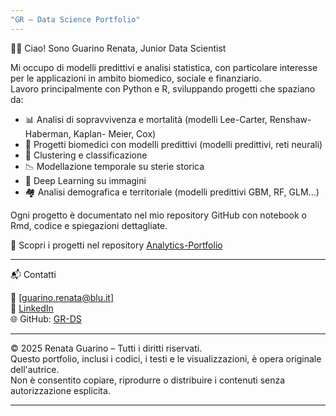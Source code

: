 ```yaml
---
"GR – Data Science Portfolio"
---
```


👩‍💻 Ciao! Sono Guarino Renata, Junior Data Scientist

Mi occupo di modelli predittivi e analisi statistica, con particolare interesse per le applicazioni in ambito biomedico, sociale e finanziario.  
Lavoro principalmente con Python e R, sviluppando progetti che spaziano da:

- 📊 Analisi di sopravvivenza e mortalità (modelli Lee-Carter, Renshaw-Haberman, Kaplan- Meier, Cox)
- 🔬 Progetti biomedici con modelli predittivi (modelli predittivi, reti neurali)
- 💸 Clustering e classificazione 
- 📉 Modellazione temporale su sterie storica
- 🐶 Deep Learning su immagini
- 🏘 Analisi demografica e territoriale (modelli predittivi GBM, RF,  GLM...)


Ogni progetto è documentato nel mio repository GitHub con notebook o Rmd, codice e spiegazioni dettagliate.

🔗 Scopri i progetti nel repository [Analytics-Portfolio](https://github.com/GR-DS/Analytics-Portfolio)

---

📬 Contatti

📧 [guarino.renata@blu.it]  
🔗 [LinkedIn](https://www.linkedin.com/in/renatag87/)  
🌐 GitHub: [GR-DS](https://github.com/GR-DS)

---

© 2025 Renata Guarino – Tutti i diritti riservati.  
Questo portfolio, inclusi i codici, i testi e le visualizzazioni, è opera originale dell'autrice.  
Non è consentito copiare, riprodurre o distribuire i contenuti senza autorizzazione esplicita.

---


